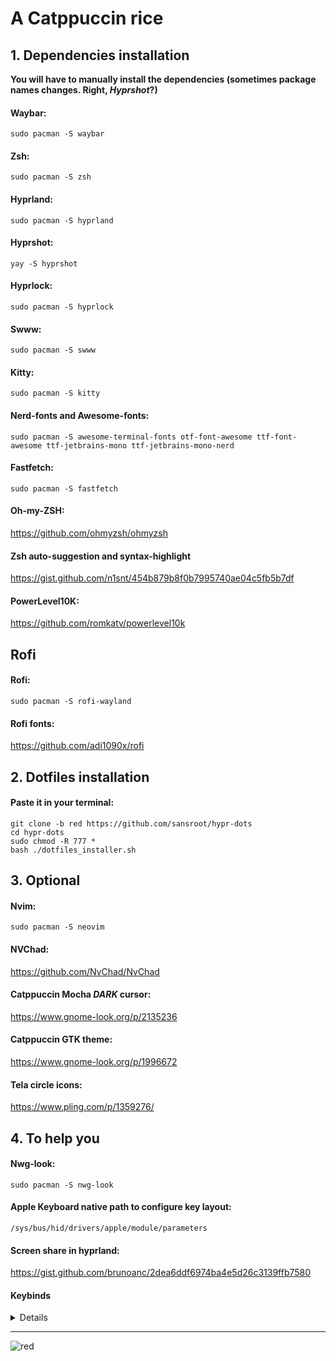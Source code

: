 # A Catppuccin rice

## 1. Dependencies installation

**You will have to manually install the dependencies (sometimes package names changes. Right, ***Hyprshot***?)**

#### Waybar:
```
sudo pacman -S waybar
```
#### Zsh: 
```
sudo pacman -S zsh 
```
#### Hyprland: 
```
sudo pacman -S hyprland 
```
#### Hyprshot: 
```
yay -S hyprshot 
```
#### Hyprlock: 
```
sudo pacman -S hyprlock 
```
#### Swww: 
```
sudo pacman -S swww 
```
#### Kitty: 
```
sudo pacman -S kitty 
```
#### Nerd-fonts and Awesome-fonts: 
```
sudo pacman -S awesome-terminal-fonts otf-font-awesome ttf-font-awesome ttf-jetbrains-mono ttf-jetbrains-mono-nerd
```
#### Fastfetch: 
```
sudo pacman -S fastfetch 
```
#### Oh-my-ZSH: 

<a>https://github.com/ohmyzsh/ohmyzsh</a>

#### Zsh auto-suggestion and syntax-highlight

<a>https://gist.github.com/n1snt/454b879b8f0b7995740ae04c5fb5b7df</a>

#### PowerLevel10K:

<a>https://github.com/romkatv/powerlevel10k</a>
## Rofi
#### Rofi:
  ```
  sudo pacman -S rofi-wayland 
  ```
#### Rofi fonts:

  <a>https://github.com/adi1090x/rofi</a>

## 2. Dotfiles installation
#### Paste it in your terminal:
```
git clone -b red https://github.com/sansroot/hypr-dots
cd hypr-dots
sudo chmod -R 777 *
bash ./dotfiles_installer.sh
```

  

## 3. Optional

#### Nvim: 
```
sudo pacman -S neovim 
```
#### NVChad: 

<a>https://github.com/NvChad/NvChad</a>

#### Catppuccin Mocha *DARK* cursor: 

<a>https://www.gnome-look.org/p/2135236</a>


#### Catppuccin GTK theme: 

<a>https://www.gnome-look.org/p/1996672</a>

#### Tela circle icons:

<a>https://www.pling.com/p/1359276/</a>


## 4. To help you

#### Nwg-look: 
```
sudo pacman -S nwg-look 
```
#### Apple Keyboard native path to configure key layout: 
```
/sys/bus/hid/drivers/apple/module/parameters
```
#### Screen share in hyprland: 
<a>https://gist.github.com/brunoanc/2dea6ddf6974ba4e5d26c3139ffb7580</a>

#### Keybinds

<details>

---
  
mainmod(super) + C: switch themes

mainmod(super) + Return: open terminal

mainmod(super) + Q: close active window

mainmod(super) + M: exit system

mainmod(super) + F: toggle fullscreen

mainmod(super) + E: open file manager

alt + F: toggle floating windows

alt + X: open menu

alt + Z: open power menu

alt + S: toggle split screen

mainmod(super) + A: focus left window

mainmod(super) + D: focus right window

mainmod(super) + W: focus up window

mainmod(super) + S: focus down window

alt + P: take screenshot

mainmod(super) + L: lock screen

mainmod(super) + K: close panel

mainmod(super) + J: start panel

alt + 1: switch to workspace 1

alt + 2: switch to workspace 2

alt + 3: switch to workspace 3

alt + 4: switch to workspace 4

alt + 5: switch to workspace 5

alt + 6: switch to workspace 6

alt + 7: switch to workspace 7

alt + 8: switch to workspace 8

alt + 9: switch to workspace 9

alt + 0: switch to workspace 10


mainmod(super) + 1: move to workspace 1

mainmod(super) + 2: move to workspace 2

mainmod(super) + 3: move to workspace 3

mainmod(super) + 4: move to workspace 4

mainmod(super) + 5: move to workspace 5

mainmod(super) + 6: move to workspace 6

mainmod(super) + 7: move to workspace 7

mainmod(super) + 8: move to workspace 8

mainmod(super) + 9: move to workspace 9

mainmod(super) + 0: move to workspace 10

</details>

---


![red](https://github.com/user-attachments/assets/d5c9e98e-212b-41c9-b473-63c789d7cabf)








